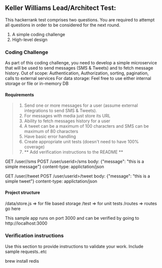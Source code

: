 ## Keller Williams Lead/Architect Test:
This hackerrank test comprises two questions. You are required to attempt all questions in order to be considered for the next round.
1. A simple coding challenge
2. High-level design


### Coding Challenge
As part of this coding challenge, you need to develop a simple microservice that will be used to send messages (SMS & Tweets) and to fetch message history.
Out of scope: Authentication, Authorization, sorting, pagination, calls to external services
For data storage: Feel free to use either internal storage or file or in-memory DB


#### Requirements
> 1. Send one or more messages for a user (assume external integrations to send SMS & Tweets).
> 2. For messages with media just store its URL
> 3. Ability to fetch messages history for a user
> 4. A tweet can be a maximum of 100 characters and SMS can be maximum of 80 characters
> 5. Have basic error handling
> 6. Create appropriate unit tests (doesn't need to have 100% coverage)
> 7. ** Add verification instructions to the README **

GET /user/<userid>/sms
POST /user/userid>/sms
  body: {"message": "this is a simple message"}
  content-type: applictation/json
  
GET /user/<userid>/tweet
POST /user/userid>/tweet
  body: {"message": "this is a simple tweet"}
  content-type: applictation/json
  

#### Project structure
/data/store.js => for file based storage
/test => for unit tests
/routes => routes go here

This sample app runs on port 3000 and can be verified by going to http://localhost:3000


### Verification instructions
Use this section to provide instructions to validate your work. Include sample requests..etc

brew install redis

